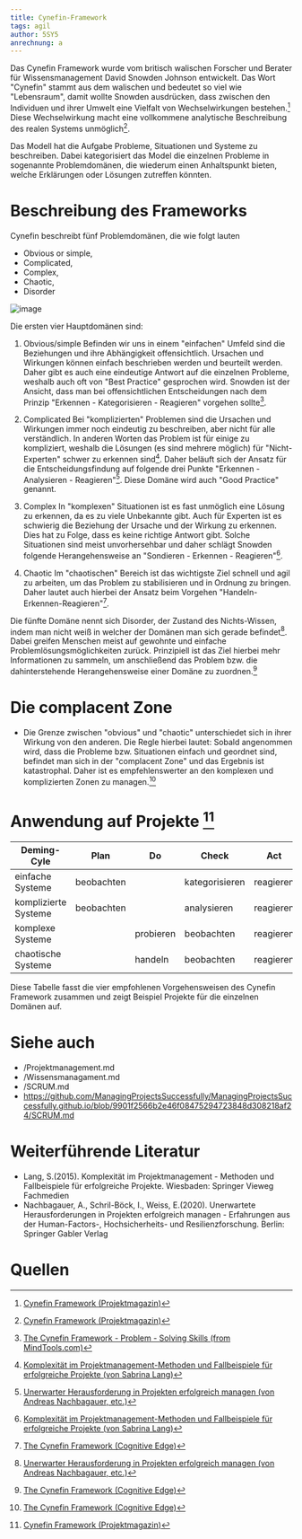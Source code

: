 ```yaml
---
title: Cynefin-Framework
tags: agil 
author: 5SY5
anrechnung: a
---
```


Das Cynefin Framework wurde vom britisch walischen Forscher und Berater für Wissensmanagement David Snowden Johnson entwickelt. Das Wort "Cynefin" stammt aus dem walischen und 
bedeutet so viel wie "Lebensraum", damit wollte Snowden ausdrücken, dass zwischen den Individuen und ihrer Umwelt eine Vielfalt von Wechselwirkungen bestehen.[^1] Diese 
Wechselwirkung macht eine vollkommene analytische Beschreibung des realen Systems unmöglich[^1].

Das Modell hat die Aufgabe Probleme, Situationen und Systeme zu beschreiben. Dabei kategorisiert das Model die einzelnen Probleme in sogenannte Problemdomänen, die wiederum 
einen Anhaltspunkt bieten, welche Erklärungen oder Lösungen zutreffen könnten.


# Beschreibung des Frameworks

Cynefin beschreibt fünf Problemdomänen, die wie folgt lauten

* Obvious or simple, 
* Complicated, 
* Complex,
* Chaotic,
* Disorder 

![image](https://user-images.githubusercontent.com/92875736/142939211-2104c2f0-feec-47b6-89a3-04323b451745.png)

Die ersten vier Hauptdomänen sind:

1. Obvious/simple
Befinden wir uns in einem "einfachen" Umfeld sind die Beziehungen und ihre Abhängigkeit offensichtlich. Ursachen und Wirkungen können einfach beschrieben werden und beurteilt 
werden. Daher gibt es auch eine eindeutige Antwort auf die einzelnen Probleme, weshalb auch oft von "Best Practice" gesprochen wird. Snowden ist der Ansicht, dass man bei 
offensichtlichen Entscheidungen nach dem Prinzip "Erkennen - Kategorisieren - Reagieren" vorgehen sollte[^2].

2. Complicated
Bei "komplizierten" Problemen sind die Ursachen und Wirkungen immer noch eindeutig zu beschreiben, aber nicht für alle verständlich. In anderen Worten das Problem ist für einige 
zu kompliziert, weshalb die Lösungen (es sind mehrere möglich) für "Nicht-Experten" schwer zu erkennen sind[^3]. Daher beläuft sich der Ansatz für die Entscheidungsfindung auf 
folgende drei Punkte "Erkennen - Analysieren - Reagieren"[^5]. Diese Domäne wird auch "Good Practice" genannt.

3. Complex
In "komplexen" Situationen ist es fast unmöglich eine Lösung zu erkennen, da es zu viele Unbekannte gibt. Auch für Experten ist es schwierig die Beziehung der Ursache und der 
Wirkung zu erkennen. Dies hat zu Folge, dass es keine richtige Antwort gibt. Solche Situationen sind meist unvorhersehbar und daher schlägt Snowden folgende Herangehensweise an 
"Sondieren - Erkennen - Reagieren"[^3].

4. Chaotic
Im "chaotischen" Bereich ist das wichtigste Ziel schnell und agil zu arbeiten, um das Problem zu stabilisieren und in Ordnung zu bringen. Daher lautet auch hierbei der Ansatz beim Vorgehen "Handeln-Erkennen-Reagieren"[^4].

Die fünfte Domäne nennt sich Disorder, der Zustand des Nichts-Wissen, indem man nicht weiß in welcher der Domänen man sich gerade befindet[^5]. Dabei greifen Menschen meist auf 
gewohnte und einfache Problemlösungsmöglichkeiten zurück. Prinzipiell ist das Ziel hierbei mehr Informationen zu sammeln, um anschließend das Problem bzw. die dahinterstehende 
Herangehensweise einer Domäne zu zuordnen.[^4]


# Die complacent Zone 

* Die Grenze zwischen "obvious" und "chaotic" unterschiedet sich in ihrer Wirkung von den anderen. Die Regle hierbei lautet: Sobald angenommen wird, dass die Probleme bzw. 
Situationen einfach und geordnet sind, befindet man sich in der "complacent Zone" und das Ergebnis ist katastrophal. Daher ist es empfehlenswerter an den komplexen und 
komplizierten Zonen zu managen.[^4]

# Anwendung auf Projekte [^1]

| Deming-Cyle          |	Plan	    |  Do            | Check          |	Act        | Beispiele                   |
|----------------------|------------|----------------|----------------|------------|-----------------------------|
| einfache Systeme     | beobachten |	               | kategorisieren | reagieren  | Produktimplementierung      |
| komplizierte Systeme | beobachten |	               | analysieren    | reagieren  | Support-Projekte            |
| komplexe Systeme		 |            | probieren      | beobachten	    | reagieren  | Produktentwicklung          |
| chaotische Systeme	 |            | handeln        | beobachten	    | reagieren  | Ausfall von Kerntechnologie |

Diese Tabelle fasst die vier empfohlenen Vorgehensweisen des Cynefin Framework zusammen und zeigt Beispiel Projekte für die einzelnen Domänen auf.

# Siehe auch

* /Projektmanagement.md
* /Wissensmanagament.md
* /SCRUM.md
* https://github.com/ManagingProjectsSuccessfully/ManagingProjectsSuccessfully.github.io/blob/9901f2566b2e46f08475294723848d308218af24/SCRUM.md

# Weiterführende Literatur

* Lang, S.(2015). Komplexität im Projektmanagement - Methoden und Fallbeispiele für erfolgreiche Projekte. Wiesbaden: Springer Vieweg Fachmedien
* Nachbagauer, A., Schril-Böck, I., Weiss, E.(2020). Unerwartete Herausforderungen in Projekten erfolgreich managen - Erfahrungen aus der Human-Factors-, Hochsicherheits- und Resilienzforschung. Berlin: Springer Gabler Verlag 

# Quellen

[^1]: [Cynefin Framework (Projektmagazin)](https://www.projektmagazin.de/glossarterm/cynefin-framework)
[^2]: [The Cynefin Framework - Problem - Solving Skills (from MindTools.com)](https://www.mindtools.com/pages/article/cynefin-framework.htm#:~:text=The%20Cynefin%20framework%20was%20developed%20by%20David%20J.,by%20cause-and-effect%20relationships.%20They%20are%3A%20Obvious.%20Complicated.%20Complex.)
[^3]: [Komplexität im Projektmanagement-Methoden und Fallbeispiele für erfolgreiche Projekte (von Sabrina Lang)](https://link.springer.com/content/pdf/10.1007%2F978-3-658-09972-5.pdf)
[^4]: [The Cynefin Framework (Cognitive Edge)](https://www.youtube.com/watch?v=N7oz366X0-8)
[^5]: [Unerwarter Herausforderung in Projekten erfolgreich managen (von Andreas Nachbagauer, etc.)](https://link.springer.com/content/pdf/10.1007%2F978-3-662-60944-6.pdf)

